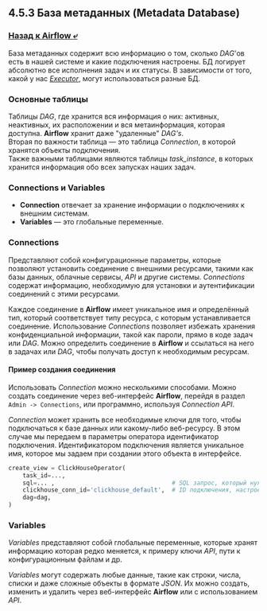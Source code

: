 ## 4.5.3 База метаданных (Metadata Database)

### [Назад к Airflow ⤶](/data/Module4/data/airflow.md)

База метаданных содержит всю информацию о том, сколько _DAG_'ов есть в нашей системе и какие подключения настроены. БД 
логирует абсолютно все исполнения задач и их статусы. В зависимости от того, какой у нас _[Executor](executors.md)_,
могут использоваться разные БД.

### Основные таблицы
Таблицы _DAG_, где хранится вся информация о них: активных, неактивных, их расположении и вся метаинформация, 
которая доступна. **Airflow** хранит даже "удаленные" _DAG's_.  
Вторая по важности таблица — это таблица _Connection_, в которой хранятся объекты подключения.  
Также важными таблицами являются таблицы _task_instance_, в которых хранится информация обо всех запусках наших задач.  

### Connections и Variables
- **Connection** отвечает за хранение информации о подключениях к внешним системам.
- **Variables** — это глобальные переменные.

### Connections
Представляют собой конфигурационные параметры, которые позволяют установить соединение с внешними ресурсами, 
такими как базы данных, облачные сервисы, _API_ и другие системы. _Connections_ содержат информацию, необходимую 
для установки и аутентификации соединений с этими ресурсами.  

Каждое соединение в **Airflow** имеет уникальное имя и определённый тип, который соответствует типу ресурса, с которым 
устанавливается соединение. Использование _Connections_ позволяет избежать хранения конфиденциальной информации, 
такой как пароли, прямо в коде задач или _DAG_. Можно определить соединение в **Airflow** и ссылаться на него в задачах 
или _DAG_, чтобы получать доступ к необходимым ресурсам.

#### Пример создания соединения
Использовать _Connection_ можно несколькими способами. Можно создать соединение через веб-интерфейс **Airflow**, 
перейдя в раздел `Admin -> Connections`, или программно, используя _Connection API_.

_Connection_ может хранить все необходимые ключи для того, чтобы подключаться к базе данных или какому-либо веб-ресурсу. 
В этом случае мы передаем в параметры оператора идентификатор подключения. Идентификатором подключения является 
уникальное имя, которое мы задаем при создании этого объекта в интерфейсе.  

```python
create_view = ClickHouseOperator(
    task_id=...,
    sql=... ,                                 # SQL запрос, который нужно выполнить
    clickhouse_conn_id='clickhouse_default',  # ID подключения, настроенное в Airflow
    dag=dag,
)
```

### Variables
_Variables_ представляют собой глобальные переменные, которые хранят информацию которая редко меняется, к примеру 
ключи _API_, пути к конфигурационным файлам и др.  

_Variables_ могут содержать любые данные, такие как строки, числа, списки и даже сложные объекты в формате _JSON_. 
Их можно создать, изменить и удалить через веб-интерфейс **Airflow** или с использованием _API_.  

